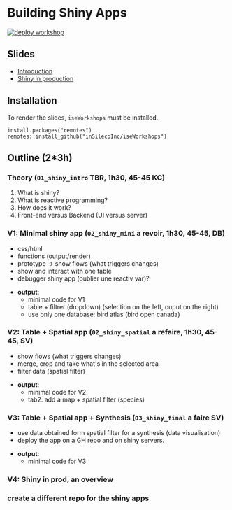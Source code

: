 # Building Shiny Apps
[![deploy workshop](https://github.com/inSilecoInc/cws-shiny-workshop/actions/workflows/deploy.yml/badge.svg)](https://github.com/inSilecoInc/cws-shiny-workshop/actions/workflows/deploy.yml)


## Slides 

* [Introduction]()
* [Shiny in production]()


## Installation 

To render the slides, `iseWorkshops` must be installed. 

```{R}
install.packages("remotes")
remotes::install_github("inSilecoInc/iseWorkshops")
```


## Outline (2*3h)

### Theory (`01_shiny_intro` TBR, 1h30, 45-45 KC) 

1. What is shiny?
2. What is reactive programming?
3. How does it work?
4. Front-end versus Backend (UI versus server)


### V1: Minimal shiny app (`02_shiny_mini` a revoir, 1h30, 45-45, DB) 

- css/html
- functions (output/render)
- prototype -> show flows (what triggers changes)
- show and interact with one table 
- debugger shiny app (oublier une reactiv var)?

* **output**: 
  * minimal code for V1 
  * table + filtrer (dropdown) (selection on the left, ouput on the right)
  * use only one database: bird atlas (bird open canada)


### V2: Table + Spatial app (`02_shiny_spatial` a refaire, 1h30, 45-45, SV) 

- show flows (what triggers changes)
- merge, crop and take what's in the selected area
- filter data (spatial filter)

* **output**: 
  * minimal code for V2
  * tab2: add a map + spatial filter (species)


### V3: Table + Spatial app + Synthesis (`03_shiny_final` a faire SV) 

- use data obtained form spatial filter for a synthesis (data visualisation) 
- deploy the app on a GH repo and on shiny servers.

* **output**: 
  * minimal code for V3


### V4: Shiny in prod, an overview  


### create a different repo for the shiny apps